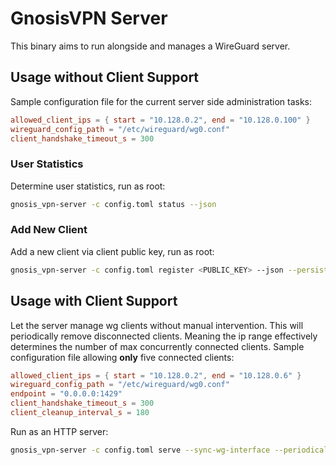 # GnosisVPN Server

This binary aims to run alongside and manages a WireGuard server.

## Usage without Client Support

Sample configuration file for the current server side administration tasks:

```config.toml
allowed_client_ips = { start = "10.128.0.2", end = "10.128.0.100" }
wireguard_config_path = "/etc/wireguard/wg0.conf"
client_handshake_timeout_s = 300
```

### User Statistics

Determine user statistics, run as root:

```bash
gnosis_vpn-server -c config.toml status --json
```

### Add New Client

Add a new client via client public key, run as root:

```bash
gnosis_vpn-server -c config.toml register <PUBLIC_KEY> --json --persist-config
```

## Usage with Client Support

Let the server manage wg clients without manual intervention.
This will periodically remove disconnected clients.
Meaning the ip range effectively determines the number of max concurrently connected clients.
Sample configuration file allowing **only** five connected clients:

```config.toml
allowed_client_ips = { start = "10.128.0.2", end = "10.128.0.6" }
wireguard_config_path = "/etc/wireguard/wg0.conf"
endpoint = "0.0.0.0:1429"
client_handshake_timeout_s = 300
client_cleanup_interval_s = 180
```

Run as an HTTP server:

```bash
gnosis_vpn-server -c config.toml serve --sync-wg-interface --periodically-run-cleanup
```
